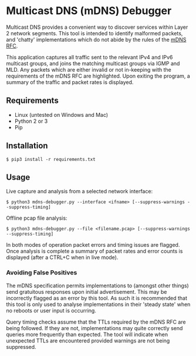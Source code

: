 # Multicast DNS (mDNS) Debugger

Multicast DNS provides a convenient way to discover services within Layer 2 network segments. This tool is intended to identify malformed packets, and 'chatty' implementations which do not abide by the rules of the [mDNS RFC](https://tools.ietf.org/html/rfc6762).

This application captures all traffic sent to the relevant IPv4 and IPv6 multicast groups, and joins the matching multicast groups via IGMP and MLD. Any packets which are either invalid or not in-keeping with the requirements of the mDNS RFC are highlighted. Upon exiting the program, a summary of the traffic and packet rates is displayed.

## Requirements

* Linux (untested on Windows and Mac)
* Python 2 or 3
* Pip

## Installation

```shell
$ pip3 install -r requirements.txt
```

## Usage

Live capture and analysis from a selected network interface:

```shell
$ python3 mdns-debugger.py --interface <ifname> [--suppress-warnings --suppress-timing]
```

Offline pcap file analysis:

```shell
$ python3 mdns-debugger.py --file <filename.pcap> [--suppress-warnings --suppress-timing]
```

In both modes of operation packet errors and timing issues are flagged. Once analysis is complete a summary of packet rates and error counts is displayed (after a CTRL+C when in live mode).

### Avoiding False Positives

The mDNS specification permits implementations to (amongst other things) send gratuitous responses upon initial advertisement. This may be incorrectly flagged as an error by this tool. As such it is recommended that this tool is only used to analyse implementations in their 'steady state' when no reboots or user input is occurring.

Query timing checks assume that the TTLs required by the mDNS RFC are being followed. If they are not, implementations may quite correctly send queries more frequently than expected. The tool will indicate when unexpected TTLs are encountered provided warnings are not being suppressed.
